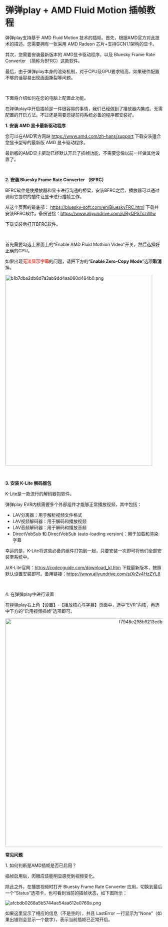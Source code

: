 <h1>弹弹play + AMD Fluid Motion 插帧教程</h1>

<p>弹弹play支持基于 AMD Fluid Motion 技术的插帧。首先，根据AMD官方对此技术的描述，您需要拥有一张采用 AMD Radeon 芯片+支持GCN1.1架构的显卡。</p>

<p>其次，您需要安装最新版本的 AMD显卡驱动程序，以及 Bluesky Frame Rate Converter （简称为BFRC）这款软件。</p>

<p>最后，由于弹弹play本身的渲染机制，对于CPU及GPU要求较高，如果硬件配置不够的话容易出现画面撕裂等问题。</p>

<p> </p>

<p>下面将介绍如何在您的电脑上配置此功能。</p>

<p>在弹弹play中开启插帧是一件很容易的事情，我们已经做到了播放器内集成、无需配置的开启方法。不过还是需要您提前将系统必备的程序都安装好。</p>

<p><strong>1. 安装 AMD 显卡最新驱动程序</strong></p>

<p>您可以在AMD官方网站 <a href="https://www.amd.com/zh-hans/support" target="_blank" rel="noreferrer noopener">https://www.amd.com/zh-hans/support</a> 下载安装适合您显卡型号的最新版 AMD 显卡驱动程序。</p>

<p>最新版的AMD显卡驱动已经默认开启了插帧功能，不需要您像以前一样做其他设置了。</p>

<p> </p>

<p><strong>2. 安装 Bluesky Frame Rate Converter （BFRC）</strong></p>

<p>BFRC软件是使播放器和显卡进行沟通的桥梁，安装BFRC之后，播放器可以通过调用它提供的插件让显卡进行插帧工作。</p>

<p>从这个页面的最底部： <a href="https://bluesky-soft.com/en/BlueskyFRC.html" target="_blank" rel="noreferrer noopener">https://bluesky-soft.com/en/BlueskyFRC.html</a> 下载并安装BFRC软件。备份链接：<a href="https://www.aliyundrive.com/s/ByQPSTcziWw" target="_blank" rel="noreferrer noopener">https://www.aliyundrive.com/s/ByQPSTcziWw</a></p>

<p>下载安装后打开BFRC软件。</p>

<p> </p>

<p>首先需要勾选上界面上的“Enable AMD Fluid Mothion Video”开关，然后选择好正确的GPU。</p>

<p>如果出现<span style="color:#e74c3c;"><strong>无法显示字幕</strong></span>的问题，请把下方的“<strong>Enable Zero-Copy Mode</strong>”选项<strong>取消</strong>掉。</p>

<p><img height="610" src="https://txc.gtimg.com/data/104929/2022/0213/b1b7dba2db8d7a3ab9dd4aa060d484b0.png" width="470" alt="b1b7dba2db8d7a3ab9dd4aa060d484b0.png" /></p>

<p> </p>

<p><strong>3. 安装 K-Lite 解码器包</strong></p>

<p>K-Lite是一款流行的解码器包软件。</p>

<p>弹弹play EVR内核需要多个外部组件才能够正常播放视频，其中包括：</p>

<ul><li>LAV分离器：用于解析视频文件格式</li>
	<li>LAV视频解码器：用于解码和播放视频</li>
	<li>LAV音频解码器：用于解码和播放音频</li>
	<li>DirectVobSub 和 DirectVobSub (auto-loading version)：用于加载和渲染字幕</li>
</ul><p>幸运的是，K-Lite将这些必备的组件打包到一起，只要安装一次即可将他们全部安装至系统中。</p>

<p>从K-Lite官网：<a href="https://codecguide.com/download_kl.htm" target="_blank" rel="noreferrer noopener">https://codecguide.com/download_kl.htm</a> 下载最新版本，按照默认设置安装即可。备用链接：<a href="https://www.aliyundrive.com/s/XrZv4HzZYL8" target="_blank" rel="noreferrer noopener">https://www.aliyundrive.com/s/XrZv4HzZYL8</a></p>

<p> </p>

<p>4. 在弹弹play中进行设置</p>

<p>在弹弹play右上角【设置】-【播放核心与字幕】页面中，选中“EVR”内核，再选中下方的“启用视频插帧”选项即可。</p>

<p style="text-align:center;"><img height="731" src="https://txc.gtimg.com/data/104929/2019/1218/f7948e298b9213edbf1e3cbc6700270d.png" width="1000" alt="f7948e298b9213edbf1e3cbc6700270d.png" /></p>

<p><strong>常见问题</strong></p>

<p>1. 如何判断是AMD插帧是否已启用？</p>

<p>插帧启用后，肉眼应该能明显感觉到视频变化。</p>

<p>除此之外，在播放视频时打开 Bluesky Frame Rate Converter 应用，切换到最后一个“Status”选项卡，也可看到当前的插帧状态，如下图所示：</p>

<p><img src="https://txc.gtimg.com/data/104929/2019/1218/afcbdb0268a5b5744ae54aa612e0769a.png" alt="afcbdb0268a5b5744ae54aa612e0769a.png" /></p>

<p>如果这里显示了相应的信息（不是空的），并且 LastError 一行显示为“None”（如果出错则会显示一个数字），表示当前插帧已正常开启。</p>
